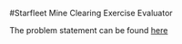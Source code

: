 #Starfleet Mine Clearing Exercise Evaluator

The problem statement can be found [here](Problem.txt)
